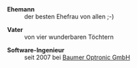 <dl>
    <dt><b>Ehemann</b></dt>
    <dd>der besten Ehefrau von allen ;-)</dd>
</dl>
<dl>
    <dt><b>Vater</b></dt>
    <dd>von vier wunderbaren Töchtern</dd>
</dl>
<dl>
    <dt><b>Software-Ingenieur</b></dt>
    <dd>seit 2007 bei <a href="http://www.baumeroptronic.de/">Baumer Optronic GmbH</a></dd>
</dl>

